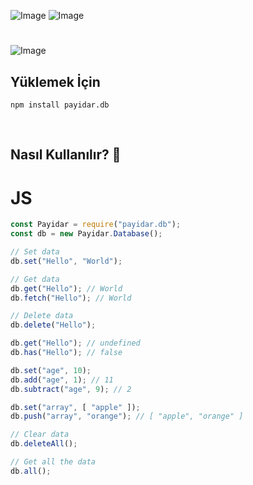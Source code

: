 ![Image](https://img.shields.io/npm/v/payidar.db?color=%2351F9C0&label=payidar.db) 
![Image](https://img.shields.io/npm/dt/payidar.db.svg?color=%2351FC0&maxAge=3600) 
#
![Image](https://nodei.co/npm/payidar.db.png?downloads=true&downloadRank=true&stars=true)
<br>

## Yüklemek İçin
```npm
npm install payidar.db
```

<br>

## Nasıl Kullanılır? 💫

# JS
```js
const Payidar = require("payidar.db");
const db = new Payidar.Database();

// Set data
db.set("Hello", "World");

// Get data
db.get("Hello"); // World
db.fetch("Hello"); // World

// Delete data
db.delete("Hello");

db.get("Hello"); // undefined
db.has("Hello"); // false

db.set("age", 10);
db.add("age", 1); // 11
db.subtract("age", 9); // 2

db.set("array", [ "apple" ]);
db.push("array", "orange"); // [ "apple", "orange" ]

// Clear data
db.deleteAll();

// Get all the data
db.all();
```

